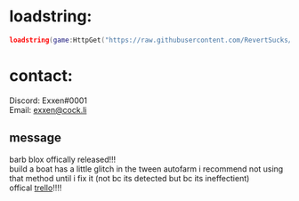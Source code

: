 # loadstring:
```lua
loadstring(game:HttpGet("https://raw.githubusercontent.com/RevertSucks/PartyTime/main/Main.lua"))()
```
# contact:
Discord: Exxen#0001  
Email: exxen@cock.li  

## message
barb blox offically released!!!  
build a boat has a little glitch in the tween autofarm i recommend not using that method until i fix it (not bc its detected but bc its ineffectient)  
offical [trello](https://trello.com/b/M5mDKzRQ/partytime)!!!!
